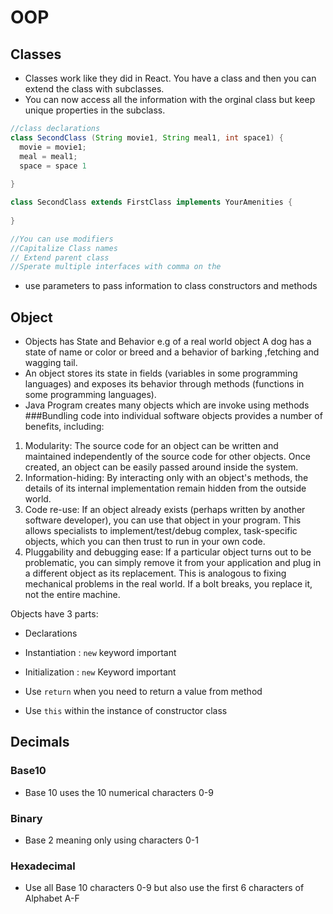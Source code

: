 # OOP

## Classes 

- Classes work like they did in React. You have a class and then you can extend the class with subclasses.
- You can now access all the information with the orginal class but keep unique properties in the subclass.

```Java
//class declarations
class SecondClass (String movie1, String meal1, int space1) {
  movie = movie1;
  meal = meal1;
  space = space 1
    
}

class SecondClass extends FirstClass implements YourAmenities {
    
}

//You can use modifiers
//Capitalize Class names
// Extend parent class
//Sperate multiple interfaces with comma on the 
```
- use parameters to pass information to class constructors and methods

## Object

- Objects has State and Behavior e.g of a real world object A dog has a state of name or color or breed and a behavior of barking ,fetching and wagging tail.
- An object stores its state in fields (variables in some programming languages) and exposes its behavior through methods (functions in some programming languages).
- Java Program creates many objects which are invoke using methods
###Bundling code into individual software objects provides a number of benefits, including:
1. Modularity: The source code for an object can be written and maintained independently of the source code for other objects. Once created, an object can be easily passed around inside the system.
2. Information-hiding: By interacting only with an object's methods, the details of its internal implementation remain hidden from the outside world.
3. Code re-use: If an object already exists (perhaps written by another software developer), you can use that object in your program. This allows specialists to implement/test/debug complex, task-specific objects, which you can then trust to run in your own code.
4. Pluggability and debugging ease: If a particular object turns out to be problematic, you can simply remove it from your application and plug in a different object as its replacement. This is analogous to fixing mechanical problems in the real world. If a bolt breaks, you replace it, not the entire machine.


Objects have 3 parts:
- Declarations
- Instantiation : `new` keyword important
- Initialization : `new` Keyword important


- Use `return` when you need to return a value from method
- Use `this` within the instance of constructor class

## Decimals

### Base10
- Base 10 uses the 10 numerical characters 0-9

### Binary
- Base 2 meaning only using characters 0-1

### Hexadecimal
- Use all Base 10 characters 0-9 but also use the first 6 characters of Alphabet A-F

